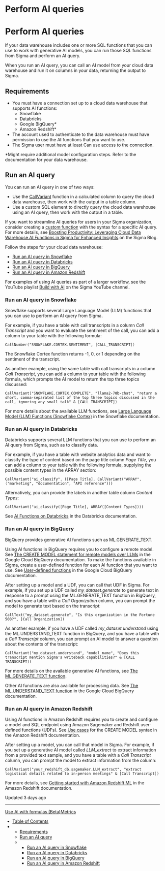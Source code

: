 # Perform AI queries

# Perform AI queries

If your data warehouse includes one or more SQL functions that you can use to work with generative AI models, you can run those SQL functions from Sigma and perform an AI query.

When you run an AI query, you can call an AI model from your cloud data warehouse and run it on columns in your data, returning the output to Sigma.

## Requirements

* You must have a connection set up to a cloud data warehouse that supports AI functions:
  + Snowflake
  + Databricks
  + Google BigQuery\*
  + Amazon Redshift\*
* The account used to authenticate to the data warehouse must have permission to use the AI functions that you want to use.
* The Sigma user must have at least Can use access to the connection.

\*Might require additional model configuration steps. Refer to the documentation for your data warehouse.

## Run an AI query

You can run an AI query in one of two ways:

* Use the [CallVariant](/docs/callvariant) function in a calculated column to query the cloud data warehouse, then work with the output in a table column.
* Use a custom SQL element to directly query the cloud data warehouse using an AI query, then work with the output in a table.

If you want to streamline AI queries for users in your Sigma organization, consider creating a [custom function](/docs/custom-functions) with the syntax for a specific AI query. For more details, see [Boosting Productivity: Leveraging Cloud Data Warehouse AI Functions in Sigma for Enhanced Insights](https://www.sigmacomputing.com/blog/leveraging-cloud-data-warehouse-ai-functions-in-sigma-for-enhanced-insights) on the Sigma Blog.

Follow the steps for your cloud data warehouse:

* [Run an AI query in Snowflake](#run-an-ai-query-in-snowflake)
* [Run an AI query in Databricks](#run-an-ai-query-in-databricks)
* [Run an AI query in BigQuery](#run-an-ai-query-in-bigquery)
* [Run an AI query in Amazon Redshift](#run-an-ai-query-in-amazon-redshift)

For examples of using AI queries as part of a larger workflow, see the YouTube playlist [Build with AI](https://www.youtube.com/playlist?list=PLEPuTCV_4dNyLs9c_Qm4BruMMHOg6d_PT) on the Sigma YouTube channel.

### Run an AI query in Snowflake

Snowflake supports several Large Language Model (LLM) functions that you can use to perform an AI query from Sigma.

For example, if you have a table with call transcripts in a column *Call Transcript* and you want to evaluate the sentiment of the call, you can add a column to your table with the following formula:

```
CallNumber("SNOWFLAKE.CORTEX.SENTIMENT", [CALL_TRANSCRIPT])
```

The Snowflake Cortex function returns -1, 0, or 1 depending on the sentiment of the transcript.

As another example, using the same table with call transcripts in a column *Call Transcript*, you can add a column to your table with the following formula, which prompts the AI model to return the top three topics discussed:

```
CallVariant("SNOWFLAKE.CORTEX.COMPLETE", "llama2-70b-chat", "return a short, comma-separated list of the top three topics discussed in the call, ignoring any small talk" & [CALL TRANSCRIPT])
```

For more details about the available LLM functions, see [Large Language Model (LLM) Functions (Snowflake Cortex)](https://docs.snowflake.com/en/user-guide/snowflake-cortex/llm-functions) in the Snowflake documentation.

### Run an AI query in Databricks

Databricks supports several LLM functions that you can use to perform an AI query from Sigma, such as to classify data.

For example, if you have a table with website analytics data and want to classify the type of content based on the page title column *Page Title*, you can add a column to your table with the following formula, supplying the possible content types in the ARRAY section:

```
CallVariant("ai_classify", ([Page Title], CallVariant("ARRAY", ("marketing", "documentation", "API reference")))
```

Alternatively, you can provide the labels in another table column *Content Types*:

```
CallVariant("ai_classify([Page Title], ARRAY([Content Types])))
```

See [AI Functions on Databricks](https://docs.databricks.com/en/large-language-models/ai-functions.html) in the Databricks documentation.

### Run an AI query in BigQuery

BigQuery provides generative AI functions such as ML.GENERATE\_TEXT.

Using AI functions in BigQuery requires you to configure a remote model. See [The CREATE MODEL statement for remote models over LLMs](https://cloud.google.com/bigquery/docs/reference/standard-sql/bigqueryml-syntax-create-remote-model) in the Google Cloud BigQuery documentation. To make the functions available in Sigma, create a user-defined function for each AI function that you want to use. See [User-defined functions](https://cloud.google.com/bigquery/docs/user-defined-functions) in the Google Cloud BigQuery documentation.

After setting up a model and a UDF, you can call that UDF in Sigma. For example, if you set up a UDF called *my\_dataset.generate* to generate text in response to a prompt using the ML.GENERATE\_TEXT function in BigQuery, and you have a table with a *Call Organization* column, you can prompt the model to generate text based on the transcript:

```
CallText("my_dataset.generate", "Is this organization in the Fortune 500?", [Call Organization])
```

As another example, if you have a UDF called *my\_dataset.understand* using the ML.UNDERSTAND\_TEXT function in BigQuery, and you have a table with a *Call Transcript* column, you can prompt an AI model to answer a question about the contents of the transcript:

```
CallVariant("my_dataset.understand", "model_name", "Does this transcript mention Sigma's writeback capabilities?" & [CALL TRANSCRIPT])
```

For more details on the available generative AI functions, see [The ML.GENERATE\_TEXT function](https://cloud.google.com/bigquery/docs/reference/standard-sql/bigqueryml-syntax-generate-text).

Other AI functions are also available for processing data. See [The ML.UNDERSTAND\_TEXT function](https://cloud.google.com/bigquery/docs/reference/standard-sql/bigqueryml-syntax-understand-text) in the Google Cloud BigQuery documentation.

### Run an AI query in Amazon Redshift

Using AI functions in Amazon Redshift requires you to create and configure a model and SQL endpoint using Amazon Sagemaker and Redshift user-defined functions (UDFs). See [Use cases](https://docs.aws.amazon.com/redshift/latest/dg/r_create_model_use_cases.html) for the CREATE MODEL syntax in the Amazon Redshift documentation.

After setting up a model, you can call that model in Sigma. For example, if you set up a generative AI model called *LLM\_extract* to extract information from a provided text sample, and you have a table with a *Call Transcript* column, you can prompt the model to extract information from the column:

```
CallVariant("your_redshift_db.sagemaker.LLM_extract", "extract logistical details related to in-person meetings" & [Call Transcript])
```

For more details, see [Getting started with Amazon Redshift ML](https://docs.aws.amazon.com/redshift/latest/dg/getting-started-machine-learning.html) in the Amazon Redshift documentation.

Updated 3 days ago

---

[Use AI with formulas (Beta)](/docs/use-ai-with-formulas)[Metrics](/docs/metrics)

* [Table of Contents](#)
* + [Requirements](#requirements)
  + [Run an AI query](#run-an-ai-query)
  + - [Run an AI query in Snowflake](#run-an-ai-query-in-snowflake)
    - [Run an AI query in Databricks](#run-an-ai-query-in-databricks)
    - [Run an AI query in BigQuery](#run-an-ai-query-in-bigquery)
    - [Run an AI query in Amazon Redshift](#run-an-ai-query-in-amazon-redshift)